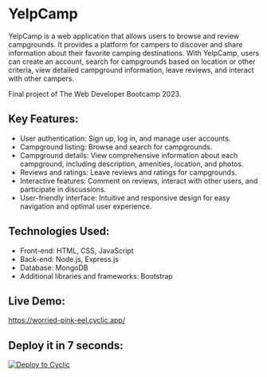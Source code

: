 # YelpCamp

YelpCamp is a web application that allows users to browse and review campgrounds. It provides a platform for campers to discover and share information about their favorite camping destinations. With YelpCamp, users can create an account, search for campgrounds based on location or other criteria, view detailed campground information, leave reviews, and interact with other campers.

Final project of The Web Developer Bootcamp 2023.

## Key Features:
- User authentication: Sign up, log in, and manage user accounts.
- Campground listing: Browse and search for campgrounds.
- Campground details: View comprehensive information about each campground, including description, amenities, location, and photos.
- Reviews and ratings: Leave reviews and ratings for campgrounds.
- Interactive features: Comment on reviews, interact with other users, and participate in discussions.
- User-friendly interface: Intuitive and responsive design for easy navigation and optimal user experience.

## Technologies Used:
- Front-end: HTML, CSS, JavaScript
- Back-end: Node.js, Express.js
- Database: MongoDB
- Additional libraries and frameworks: Bootstrap

## Live Demo:

https://worried-pink-eel.cyclic.app/

## Deploy it in 7 seconds: 

[![Deploy to Cyclic](https://deploy.cyclic.app/button.svg)](https://app.cyclic.sh/#/join/sepTN)

